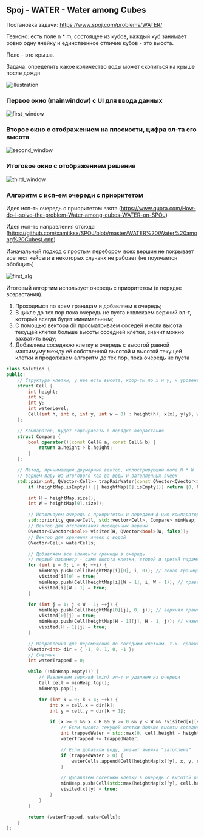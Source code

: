 ## Spoj - WATER - Water among Cubes

Постановка задачи: https://www.spoj.com/problems/WATER/

Тезисно: есть поле n * m, состоящее из кубов, каждый куб занимает ровно одну ячейку и единственное отличие кубов - это высота.

Поле - это крыша.

Задача: определить какое количество воды может скопиться на крыше после дождя

![illustration](img/illustartion.jpg)

### Первое окно (mainwindow) с UI для ввода данных

![first_window](img/1.jpg)

### Второе окно с отображением на плоскости, цифра эл-та его высота

![second_window](img/2.jpg)

### Итоговое окно с отображением решения 

![third_window](img/3.jpg)

### Алгоритм с исп-ем очереди с приоритетом

Идея исп-ть очередь с приоритетом взята (https://www.quora.com/How-do-I-solve-the-problem-Water-among-cubes-WATER-on-SPOJ)

Идея исп-ть направления отсюда (https://github.com/xamitksx/SPOJ/blob/master/WATER%20(Water%20among%20Cubes).cpp)

Изначальный подход с простым перебором всех вершин не покрывает все тест кейсы и в некоторых случаях не рабоает (не поулчается обобщить)

![first_alg](img/4.jpg)

Итоговый алгортим использует очередь с приоритетом (в порядке возрастания).

1) Проходимся по всем границам и добавляем в очередь;
2) В цикле до тех пор пока очередь не пуста извлекаем верхний эл-т, который всегда будет минимальным;
3) С помощью вектора dir просматриваем соседей и если высота текущей клетки больше высоты соседней клетки, значит можно захватить воду;
4) Добавляем соседнюю клетку в очередь с высотой равной максимуму между её собственной высотой и высотой текущей клетки и продолжаем алгоритм до тех пор, пока очередь не пуста

```c++
class Solution {
public:
    // Структура клетки, у нее есть высота, коор-ты по x и y, и уровень воды
    struct Cell {
        int height;
        int x;
        int y;
        int waterLevel;
        Cell(int h, int x, int y, int w = 0) : height(h), x(x), y(y), waterLevel(w) {}
    };

    // Компаратор, будет сортировать в порядке возрастания
    struct Compare {
        bool operator()(const Cell& a, const Cell& b) {
            return a.height > b.height;
        }
    };

    // Метод, принимающий двумерный вектор, иллюстрирующий поле H * W
    // вернем пару из итогового кол-ва воды и затопленных ячеек
    std::pair<int, QVector<Cell>> trapRainWater(const QVector<QVector<int>>& heightMap) {
        if (heightMap.isEmpty() || heightMap[0].isEmpty()) return {0, QVector<Cell>()};

        int H = heightMap.size();
        int W = heightMap[0].size();

        // Используем очередь с приоритетом и передаем ф-цию компаратор, без него по дефолту сортирует в порядке убывания
        std::priority_queue<Cell, std::vector<Cell>, Compare> minHeap;
        // Вектор для отслеживания посещенных вершин
        QVector<QVector<bool>> visited(H, QVector<bool>(W, false));
        // Вектор для хранения ячеек с водой
        QVector<Cell> waterCells;

        // Добавляем все элементы границы в очередь
        // первый параметр - сама высота клетки, второй и третий параметр - координаты по x, y
        for (int i = 0; i < H; ++i) {
            minHeap.push(Cell(heightMap[i][0], i, 0)); // левая граница
            visited[i][0] = true;
            minHeap.push(Cell(heightMap[i][W - 1], i, W - 1)); // правая граница
            visited[i][W - 1] = true;
        }

        for (int j = 1; j < W - 1; ++j) {
            minHeap.push(Cell(heightMap[0][j], 0, j)); // верхняя граница
            visited[0][j] = true;
            minHeap.push(Cell(heightMap[H - 1][j], H - 1, j)); // нижняя граница
            visited[H - 1][j] = true;
        }

        // Направления для перемещения по соседним клеткам, т.к. сравнивать будем с соседями сверху, снизу, справа и слева
        QVector<int> dir = { -1, 0, 1, 0, -1 };
        // Счетчик
        int waterTrapped = 0;

        while (!minHeap.empty()) {
            // Извлекаем верхний (min) эл-т и удаляем из очереди
            Cell cell = minHeap.top();
            minHeap.pop();

            for (int k = 0; k < 4; ++k) {
                int x = cell.x + dir[k];
                int y = cell.y + dir[k + 1];

                if (x >= 0 && x < H && y >= 0 && y < W && !visited[x][y]) {
                    // Если высота текущей клетки больше высоты соседней клетки, значит можно захватить воду
                    int trappedWater = std::max(0, cell.height - heightMap[x][y]);
                    waterTrapped += trappedWater;

                    // Если добавили воду, значит ячейка "затоплена"
                    if (trappedWater > 0) {
                        waterCells.append(Cell(heightMap[x][y], x, y, cell.height));
                    }

                    // Добавляем соседнюю клетку в очередь с высотой равной максимуму между её собственной высотой и высотой текущей клетки
                    minHeap.push(Cell(std::max(heightMap[x][y], cell.height), x, y));
                    visited[x][y] = true;
                }
            }
        }

        return {waterTrapped, waterCells};
    }
};
```